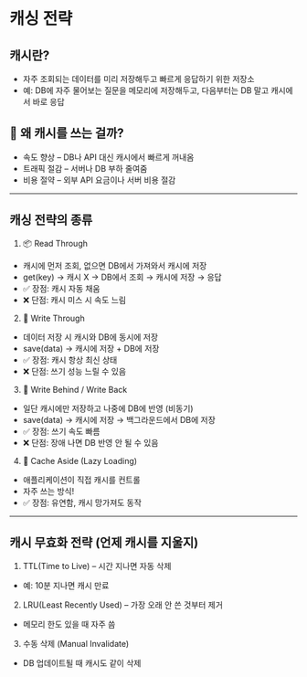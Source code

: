 # 캐싱 전략

## 캐시란?
- 자주 조회되는 데이터를 미리 저장해두고 빠르게 응답하기 위한 저장소
- 예: DB에 자주 물어보는 질문을 메모리에 저장해두고, 다음부터는 DB 말고 캐시에서 바로 응답

## 🧠 왜 캐시를 쓰는 걸까?
- 속도 향상 – DB나 API 대신 캐시에서 빠르게 꺼내옴
- 트래픽 절감 – 서버나 DB 부하 줄여줌
- 비용 절약 – 외부 API 요금이나 서버 비용 절감

----

## 캐싱 전략의 종류

1. 📦 Read Through
- 캐시에 먼저 조회, 없으면 DB에서 가져와서 캐시에 저장
- get(key) → 캐시 X → DB에서 조회 → 캐시에 저장 → 응답
- ✅ 장점: 캐시 자동 채움
- ❌ 단점: 캐시 미스 시 속도 느림


2. 🧊 Write Through
- 데이터 저장 시 캐시와 DB에 동시에 저장
- save(data) → 캐시에 저장 + DB에 저장
- ✅ 장점: 캐시 항상 최신 상태
- ❌ 단점: 쓰기 성능 느릴 수 있음


3. 📝 Write Behind / Write Back
- 일단 캐시에만 저장하고 나중에 DB에 반영 (비동기)
- save(data) → 캐시에 저장 → 백그라운드에서 DB에 저장
- ✅ 장점: 쓰기 속도 빠름
- ❌ 단점: 장애 나면 DB 반영 안 될 수 있음


4. 🔄 Cache Aside (Lazy Loading)
- 애플리케이션이 직접 캐시를 컨트롤
- 자주 쓰는 방식!
- ✅ 장점: 유연함, 캐시 망가져도 동작

----

## 캐시 무효화 전략 (언제 캐시를 지울지)
1. TTL(Time to Live) – 시간 지나면 자동 삭제
- 예: 10분 지나면 캐시 만료

2. LRU(Least Recently Used) – 가장 오래 안 쓴 것부터 제거
- 메모리 한도 있을 때 자주 씀

3. 수동 삭제 (Manual Invalidate)
- DB 업데이트될 때 캐시도 같이 삭제

